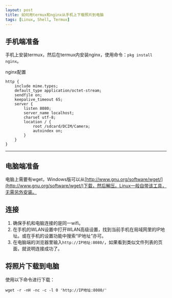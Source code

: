 ```yaml
---
layout: post
title: 如何用termux和nginx从手机上下载照片到电脑
tags: [Linux, Shell, Termux]
---
```


手机端准备
----------

手机上安装termux，然后在termux内安装nginx，使用命令：`pkg install nginx`。

nginx配置

	http {
	    include mime.types;
	    default_type application/octet-stream;
	    sendfile on;
	    keepalive_timeout 65;
	    server {
	        listen 8080;
	        server_name localhost;
	        charset utf-8;
	        location / {
	            root /sdcard/DCIM/Camera;
	            autoindex on;
	        }
	    }
	}

---

电脑端准备
----------

电脑上需要有wget，Windows版可以从[http://www.gnu.org/software/wget/](http://www.gnu.org/software/wget/)下载，然后解压。Linux一般自带该工具，无需另外安装。

连接
----

1. 确保手机和电脑连接的是同一wifi。
2. 在手机的WLAN设置中打开WLAN高级设置，找到当前手机在局域网里的IP地址。或在手机的设置功能中搜索“IP地址”亦可。
3. 在电脑端的浏览器里输入`http://IP地址:8080/`，如果看到类似文件列表的页面，就说明连接成功了。

将照片下载到电脑
----------------

使用以下命令进行下载：

	wget -r -nH -nc -c -l 0 'http://IP地址:8080/'

